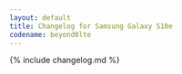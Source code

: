 ```yaml
---
layout: default
title: Changelog for Samsung Galaxy S10e
codename: beyond0lte
---
```


{% include changelog.md %}


